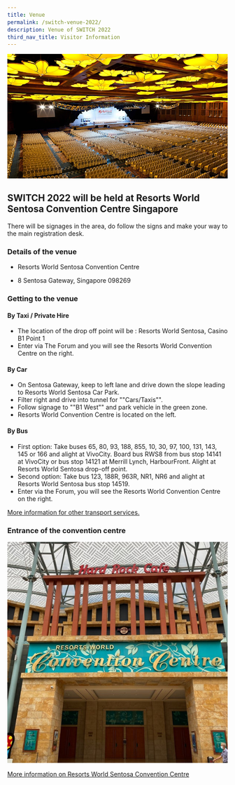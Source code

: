 ```yaml
---
title: Venue
permalink: /switch-venue-2022/
description: Venue of SWITCH 2022
third_nav_title: Visitor Information
---
```


![Resorts World Sentosa Convention Centre SWITCH 2022](/images/convention%20centre.jpg)

## **SWITCH 2022 will be held at Resorts World Sentosa Convention Centre Singapore**

There will be signages in the area, do follow the signs and make your way to the main registration desk.


### **Details of the venue** 
* Resorts World Sentosa Convention Centre

* 8 Sentosa Gateway, Singapore 098269

### **Getting to the venue**

####  **By Taxi / Private Hire**
* The location of the drop off point will be : Resorts World Sentosa, Casino B1 Point 1
*   Enter via The Forum and you will see the Resorts World Convention Centre on the right.


#### **By Car**
*   On Sentosa Gateway, keep to left lane and drive down the slope leading to Resorts World Sentosa Car Park.
*   Filter right and drive into tunnel for ""Cars/Taxis"".
*   Follow signage to ""B1 West"" and park vehicle in the green zone.
*   Resorts World Convention Centre is located on the left.

#### **By Bus**
*   First option: Take buses 65, 80, 93, 188, 855, 10, 30, 97, 100, 131, 143, 145 or 166 and alight at VivoCity. Board bus RWS8 from bus stop 14141 at VivoCity or bus stop 14121 at Merrill Lynch, HarbourFront. Alight at Resorts World Sentosa drop-off point.
*   Second option: Take bus 123, 188R, 963R, NR1, NR6 and alight at Resorts World Sentosa bus stop 14519.
*   Enter via the Forum, you will see the Resorts World Convention Centre on the right.

[More information for other transport services. ](https://www.rwsentosa.com/en/getting-here)


### **Entrance of the convention centre**
![Resorts World Sentosa Convention Centre](/images/convention.jpg)

[More information on Resorts World Sentosa Convention Centre ](https://www.rwsentosa.com/en)